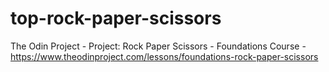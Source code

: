 # top-rock-paper-scissors
The Odin Project - Project: Rock Paper Scissors - Foundations Course - https://www.theodinproject.com/lessons/foundations-rock-paper-scissors
